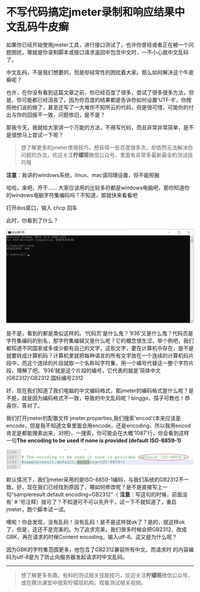 # 不写代码搞定jmeter录制和响应结果中文乱码牛皮癣

如果你已经开始使用jmeter工具，进行接口测试了，也许你曾经或者正在被一个问题困扰，哪就是你录制脚本或接口请求返回中包含中文时，一不小心就中文乱码了。

中文乱码，不是我们想要的，但是却经常性的困扰着大家。那么如何解决这个牛皮癣呢？

也许，在你没有看到这篇文章之前，你已经百度了很多，尝试了很多很多方法，但是，你可能都已经沮丧了，因为你百度的结果都是告诉你如何设置‘UTF-8’，你按照他们说的做了，甚至还写了一大堆你不知所云的代码，但是很可惜，可能你的付出与你的回报不一致，问题依旧，是不是？

那我今天，我就给大家讲一个万能的方法，不用写代码，而且非常非常简单，是不是很想马上尝试一下呢？

> 想了解更多的jmeter使用技巧，想获得一些百度很多次，却依然无法解决你问题的办法，欢迎关注**柠檬班**微信公众号，里面有非常多最新最全的测试技巧哦

**注意**：我讲的windows系统，linux、mac请同理设置，但不能照搬

哈哈，来吧，开干......
大家应该用的比较多的都是windows电脑吧，那你知道你的windows电脑字符集编码吗？不知道，那就快来看看吧

打开dos窗口，输入 chcp 回车

此时，你看到了什么？


![p7.jpg](image/p7.jpg)

是不是，看到的都是类似这样的。‘代码页’是什么鬼？‘936’又是什么鬼？代码页是字符集编码的别名，那字符集编辑又是什么呢？它的概念很生涩，举个例吧，我们都知道不同国家或多或少都有自己的文字，这些文字，要在计算机中存在，是不是就要转成计算机码？计算机里就把每种语言的所有文字放在一个连续的计算机码片段中，而这个连续的片段就取一个名称叫字符集，用一个编号代替这一整个字符片段，理解了吧。‘936’就是这个片段的编号，它代表的就是‘简体中文(GB2312)’GB2312:国标编号2312

好，现在我们知道了我们电脑的中文编码格式，那jmeter的编码格式是什么呢？是不是，就是因为编码格式不一致，导致的中文乱码呢？binggo，孺子可教也！恭喜你，答对了。

我们打开jmeter的配置文件 jmeter.properties,我们搜索'encod'(本来应该是encode，但是我不知道文章里面会用encode，还是encoding，所以我用encod肯定是都能搜素出来，对吧)，一搜索，你可能会在大概‘1087’行，你会看到这样一句**The encoding to be used if none is provided (default ISO-8859-1)**

![p8.jpg](image/p8.jpg)

默认情况下，我们jmeter采用的是ISO-8859-1编码，与我们系统的GB2312不一致。好，现在我们已经找到原因了，哪如何修改呢？是不是直接写上一句“sampleresult.default.encoding=GB2312”（ **注意**：写这句的时候，前面没有‘ # ’号注释）就可了？不知道可不可以先开干，试一下不就知道了，重启jmeter，跑个脚本试一试。

噢啦！你会发现，没有乱码！没有乱码！是不是这样就ok了？是的，就这样ok了，但是，这还不是完美的。为了追求完美，我们很多时候会把GB2312，改成GBK，再在请求的时候Content encoding，输入utf-8。这又是为什么呢？

因为GBK的字符集范围更多，他包含了GB2312兼容所有中文。而请求时
的内容编码为utf-8是为了防止向服务器发起请求时中文乱码。

---
> 想了解更多有趣，有料的测试相关技能技巧，欢迎关注**柠檬班**微信公众号，或在腾讯课堂中搜索柠檬班机构，观看测试相关视频。